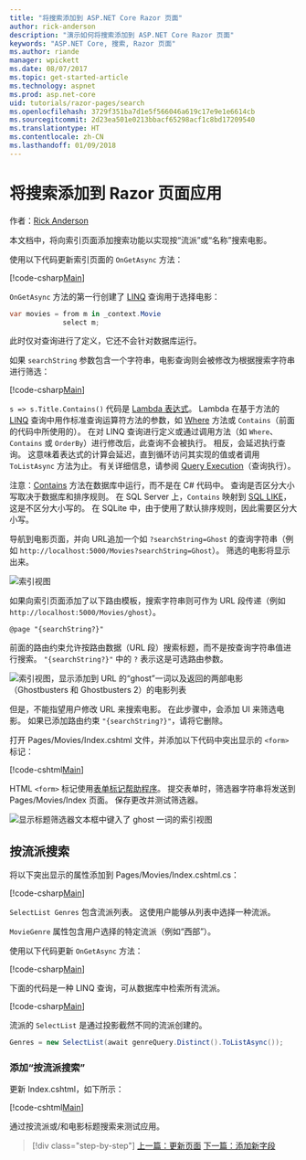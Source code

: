 ```yaml
---
title: "将搜索添加到 ASP.NET Core Razor 页面"
author: rick-anderson
description: "演示如何将搜索添加到 ASP.NET Core Razor 页面"
keywords: "ASP.NET Core, 搜索, Razor 页面"
ms.author: riande
manager: wpickett
ms.date: 08/07/2017
ms.topic: get-started-article
ms.technology: aspnet
ms.prod: asp.net-core
uid: tutorials/razor-pages/search
ms.openlocfilehash: 3729f351ba7d1e5f566046a619c17e9e1e6614cb
ms.sourcegitcommit: 2d23ea501e0213bbacf65298acf1c8bd17209540
ms.translationtype: HT
ms.contentlocale: zh-CN
ms.lasthandoff: 01/09/2018
---
```

# <a name="adding-search-to-a-razor-pages-app"></a>将搜索添加到 Razor 页面应用

作者：[Rick Anderson](https://twitter.com/RickAndMSFT)

本文档中，将向索引页面添加搜索功能以实现按“流派”或“名称”搜索电影。

使用以下代码更新索引页面的 `OnGetAsync` 方法：

[!code-csharp[Main](razor-pages-start/sample/RazorPagesMovie/Pages/Movies/Index.cshtml.cs?name=snippet_1stSearch)]

`OnGetAsync` 方法的第一行创建了 [LINQ](https://docs.microsoft.com/dotnet/csharp/programming-guide/concepts/linq/) 查询用于选择电影：

```csharp
var movies = from m in _context.Movie
             select m;
```

此时仅对查询进行了定义，它还不会针对数据库运行。

如果 `searchString` 参数包含一个字符串，电影查询则会被修改为根据搜索字符串进行筛选：

[!code-csharp[Main](razor-pages-start/sample/RazorPagesMovie/Pages/Movies/Index.cshtml.cs?name=snippet_SearchNull)]

`s => s.Title.Contains()` 代码是 [Lambda 表达式](https://docs.microsoft.com/dotnet/csharp/programming-guide/statements-expressions-operators/lambda-expressions)。 Lambda 在基于方法的 [LINQ](https://docs.microsoft.com/dotnet/csharp/programming-guide/concepts/linq/) 查询中用作标准查询运算符方法的参数，如 [Where](https://docs.microsoft.com/dotnet/csharp/programming-guide/concepts/linq/query-syntax-and-method-syntax-in-linq) 方法或 `Contains`（前面的代码中所使用的）。 在对 LINQ 查询进行定义或通过调用方法（如  `Where`、`Contains` 或 `OrderBy`）进行修改后，此查询不会被执行。 相反，会延迟执行查询。 这意味着表达式的计算会延迟，直到循环访问其实现的值或者调用 `ToListAsync` 方法为止。 有关详细信息，请参阅 [Query Execution](https://docs.microsoft.com/dotnet/framework/data/adonet/ef/language-reference/query-execution)（查询执行）。

注意：[Contains](https://docs.microsoft.com//dotnet/api/system.data.objects.dataclasses.entitycollection-1.contains) 方法在数据库中运行，而不是在 C# 代码中。 查询是否区分大小写取决于数据库和排序规则。 在 SQL Server 上，`Contains` 映射到 [SQL LIKE](https://docs.microsoft.com/sql/t-sql/language-elements/like-transact-sql)，这是不区分大小写的。 在 SQLite 中，由于使用了默认排序规则，因此需要区分大小写。

导航到电影页面，并向 URL追加一个如 `?searchString=Ghost` 的查询字符串（例如 `http://localhost:5000/Movies?searchString=Ghost`）。 筛选的电影将显示出来。

![索引视图](search/_static/ghost.png)

如果向索引页面添加了以下路由模板，搜索字符串则可作为 URL 段传递（例如 `http://localhost:5000/Movies/ghost`）。

```cshtml
@page "{searchString?}"
```

前面的路由约束允许按路由数据（URL 段）搜索标题，而不是按查询字符串值进行搜索。  `"{searchString?}"` 中的 `?` 表示这是可选路由参数。

![索引视图，显示添加到 URL 的“ghost”一词以及返回的两部电影（Ghostbusters 和 Ghostbusters 2）的电影列表](search/_static/g2.png)

但是，不能指望用户修改 URL 来搜索电影。 在此步骤中，会添加 UI 来筛选电影。 如果已添加路由约束 `"{searchString?}"`，请将它删除。

打开 Pages/Movies/Index.cshtml 文件，并添加以下代码中突出显示的 `<form>` 标记：

[!code-cshtml[Main](razor-pages-start/sample/RazorPagesMovie/Pages/Movies/Index2.cshtml?highlight=14-19&range=1-22)]

HTML `<form>` 标记使用[表单标记帮助程序](xref:mvc/views/working-with-forms#the-form-tag-helper)。 提交表单时，筛选器字符串将发送到 Pages/Movies/Index 页面。 保存更改并测试筛选器。

![显示标题筛选器文本框中键入了 ghost 一词的索引视图](search/_static/filter.png)

## <a name="search-by-genre"></a>按流派搜索

将以下突出显示的属性添加到 Pages/Movies/Index.cshtml.cs：

[!code-csharp[Main](razor-pages-start/sample/RazorPagesMovie/Pages/Movies/Index.cshtml.cs?name=snippet_newProps&highlight=11-)]

`SelectList Genres` 包含流派列表。 这使用户能够从列表中选择一种流派。

`MovieGenre` 属性包含用户选择的特定流派（例如“西部”）。

使用以下代码更新 `OnGetAsync` 方法：

[!code-csharp[Main](razor-pages-start/sample/RazorPagesMovie/Pages/Movies/Index.cshtml.cs?name=snippet_SearchGenre)]

下面的代码是一种 LINQ 查询，可从数据库中检索所有流派。

[!code-csharp[Main](razor-pages-start/sample/RazorPagesMovie/Pages/Movies/Index.cshtml.cs?name=snippet_LINQ)]

流派的 `SelectList` 是通过投影截然不同的流派创建的。

<!-- BUG in OPS
Tag snippet_selectlist's start line '75' should be less than end line '29' when resolving "[!code-csharp[Main](razor-pages-start/sample/RazorPagesMovie/Pages/Movies/Index.cshtml.cs?name=snippet_SelectList)]"

There is no start line.

[!code-csharp[Main](razor-pages-start/sample/RazorPagesMovie/Pages/Movies/Index.cshtml.cs?name=snippet_SelectList)]
-->

```csharp
Genres = new SelectList(await genreQuery.Distinct().ToListAsync());
```

### <a name="adding-search-by-genre"></a>添加“按流派搜索”

更新 Index.cshtml，如下所示：

[!code-cshtml[Main](razor-pages-start/sample/RazorPagesMovie/Pages/Movies/IndexFormGenreNoRating.cshtml?highlight=16-18&range=1-26)]

通过按流派或/和电影标题搜索来测试应用。

>[!div class="step-by-step"]
[上一篇：更新页面](xref:tutorials/razor-pages/da1)
[下一篇：添加新字段](xref:tutorials/razor-pages/new-field)
